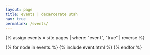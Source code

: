 ```yaml
---
layout: page
title: events | decarcerate utah
nav: true
permalink: /events/
---
```


{% assign events = site.pages | where: "event", "true" | reverse %}
<div class="events">
  <div class="empty-top"></div>
  {% for node in events %}
    {% include event.html %}
  {% endfor %}
  <div class="empty-bottom"></div>
</div>

